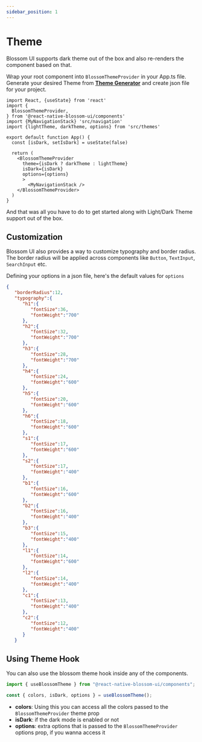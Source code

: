 ```yaml
---
sidebar_position: 1
---
```


# Theme

Blossom UI supports dark theme out of the box and also re-renders the component based on that.

Wrap your root component into `BlossomThemeProvider` in your App.ts file.
Generate your desired Theme from **[Theme Generator](/docs/design-system/theme-generator)** and create json file for your project.

```tsx
import React, {useState} from 'react'
import {
  BlossomThemeProvider,
} from '@react-native-blossom-ui/components'
import {MyNavigationStack} 'src/navigation'
import {lightTheme, darkTheme, options} from 'src/themes'

export default function App() {
  const [isDark, setIsDark] = useState(false)

  return (
    <BlossomThemeProvider
      theme={isDark ? darkTheme : lightTheme}
      isDark={isDark}
      options={options}
      >
        <MyNavigationStack />
    </BlossomThemeProvider>
  )
}
```

And that was all you have to do to get started along with Light/Dark Theme support out of the box.

## Customization

Blossom UI also provides a way to customize typography and border radius.
The border radius will be applied across components like `Button`, `TextInput`, `SearchInput` etc.

Defining your options in a json file, here's the default values for `options`

```json
{
   "borderRadius":12,
   "typography":{
      "h1":{
         "fontSize":36,
         "fontWeight":"700"
      },
      "h2":{
         "fontSize":32,
         "fontWeight":"700"
      },
      "h3":{
         "fontSize":28,
         "fontWeight":"700"
      },
      "h4":{
         "fontSize":24,
         "fontWeight":"600"
      },
      "h5":{
         "fontSize":20,
         "fontWeight":"600"
      },
      "h6":{
         "fontSize":18,
         "fontWeight":"600"
      },
      "s1":{
         "fontSize":17,
         "fontWeight":"600"
      },
      "s2":{
         "fontSize":17,
         "fontWeight":"400"
      },
      "b1":{
         "fontSize":16,
         "fontWeight":"600"
      },
      "b2":{
         "fontSize":16,
         "fontWeight":"400"
      },
      "b3":{
         "fontSize":15,
         "fontWeight":"400"
      },
      "l1":{
         "fontSize":14,
         "fontWeight":"600"
      },
      "l2":{
         "fontSize":14,
         "fontWeight":"400"
      },
      "c1":{
         "fontSize":13,
         "fontWeight":"400"
      },
      "c2":{
         "fontSize":12,
         "fontWeight":"400"
      }
   }
```

## Using Theme Hook

You can also use the blossom theme hook inside any of the components.

```ts
import { useBlossomTheme } from "@react-native-blossom-ui/components";

const { colors, isDark, options } = useBlossomTheme();
```

- <b>colors</b>: Using this you can access all the colors passed to the `BlossomThemeProvider` theme prop
- <b>isDark</b>: if the dark mode is enabled or not
- <b>options</b>: extra options that is passed to the `BlossomThemeProvider` options prop, if you wanna access it
